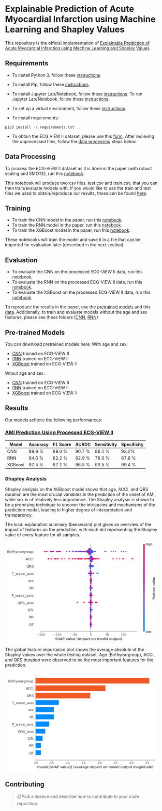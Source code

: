 # Explainable Prediction of Acute Myocardial Infarction using Machine Learning and Shapley Values

This repository is the official implementation of [Explainable Prediction of Acute Myocardial Infarction using Machine Learning and Shapley Values](https://arxiv.org/abs/2030.12345). 


## Requirements

* To install Python 3, follow these [instructions](https://realpython.com/installing-python/). 
* To install Pip, follow these [instructions](https://pip.pypa.io/en/stable/installing/).
* To install Jupyter Lab/Notebook, follow these [instructions](https://jupyterlab.readthedocs.io/en/stable/getting_started/installation.html). To run Jupyter Lab/Notebook, follow these [instructions](https://jupyter.readthedocs.io/en/latest/running.html). 
* To set up a virtual environment, follow these [instructions](https://uoa-eresearch.github.io/eresearch-cookbook/recipe/2014/11/26/python-virtual-env/).

* To install requirements:

```setup
pip3 install -r requirements.txt
```

* To obtain the ECG ViEW II dataset, please use this [form](http://ecgview.org/ECG_ViEW.asp). After recieving the unprocessed files, follow the [data processing](https://github.com/lujainibrahim/ecg-view-machine-learning#data-processing) steps below. 


## Data Processing

To process the ECG-ViEW II dataset as it is done in the paper (with robust scaling and SMOTE), run this [notebook](https://github.com/lujainibrahim/ecg-view-machine-learning/blob/master/data%20processing/data_processing.ipynb).

This notebook will produce two csv files, test.csv and train.csv, that you can then train/evaluate models with. If you would like to use the train and test files we used to obtain/reproduce our results, those can be found [here](https://drive.google.com/drive/folders/1-WcMjYm-jhuvE1vDpW76HkYW-xrOuPQ6?usp=sharing).

## Training

* To train the CNN model in the paper, run this [notebook](https://github.com/lujainibrahim/ecg-view-machine-learning/blob/master/CNN/CNN_train.ipynb).
* To train the RNN model in the paper, run this [notebook](https://github.com/lujainibrahim/ecg-view-machine-learning/blob/master/RNN/RNN_train.ipynb).
* To train the XGBoost model in the paper, run this [notebook](https://github.com/lujainibrahim/ecg-view-machine-learning/blob/master/XGBoost/XGBoost_train.ipynb).

These notebooks will train the model and save it in a file that can be imported for evaluation later (described in the next section). 

## Evaluation

* To evaluate the CNN on the processed ECG-ViEW II data, run this [notebook](https://github.com/lujainibrahim/ecg-view-machine-learning/blob/master/CNN/CNN_evaluate.ipynb).
* To evaluate the RNN on the processed ECG-ViEW II data, run this [notebook](https://github.com/lujainibrahim/ecg-view-machine-learning/blob/master/RNN/RNN_evaluate.ipynb).
* To evaluate the XGBoost on the processed ECG-ViEW II data, run this [notebook](https://github.com/lujainibrahim/ecg-view-machine-learning/blob/master/XGBoost/XGBoost_evaluate.ipynb).

To reproduce the results in the paper, use the [pretrained models](https://github.com/lujainibrahim/ecg-view-machine-learning#pre-trained-models) and this [data](https://drive.google.com/drive/folders/1-WcMjYm-jhuvE1vDpW76HkYW-xrOuPQ6?usp=sharing). Additionally, to train and evaluate models without the age and sex features, please see these folders ([CNN](https://github.com/lujainibrahim/ecg-view-machine-learning/tree/master/CNN/no%20agesex), [RNN](https://github.com/lujainibrahim/ecg-view-machine-learning/blob/master/RNN/no%20agesex/rnn_ecgview_noagesex_pretrained.h5))

## Pre-trained Models

You can download pretrained models here:
With age and sex: 
- [CNN](https://github.com/lujainibrahim/ecg-view-machine-learning/blob/master/CNN/cnn_ecgview_pretrained.h5) trained on ECG-ViEW II
- [RNN](https://github.com/lujainibrahim/ecg-view-machine-learning/blob/master/RNN/rnn_ecgview_pretrained.h5) trained on ECG-ViEW II
- [XGBoost]() trained on ECG-ViEW II

Witout age and sex: 
- [CNN](https://github.com/lujainibrahim/ecg-view-machine-learning/blob/master/CNN/no%20agesex/cnn_ecgview_noagesex_pretrained.h5) trained on ECG-ViEW II
- [RNN](https://github.com/lujainibrahim/ecg-view-machine-learning/blob/master/RNN/no%20agesex/rnn_ecgview_noagesex_pretrained.h5) trained on ECG-ViEW II
- [XGBoost](https://github.com/lujainibrahim/ecg-view-machine-learning/blob/master/XGBoost/XGBoost_pretrained.model) trained on ECG-ViEW II

## Results

Our models achieve the following performances:

### [AMI Prediction Using Processed ECG-ViEW II](https://drive.google.com/drive/folders/1-WcMjYm-jhuvE1vDpW76HkYW-xrOuPQ6?usp=sharing)

| Model      | Accuracy  | F1 Score | AUROC | Sensitivity | Specificity |
| ------------------ |---------------- | -------------- | -------------- | -------------- | -------------- |
|CNN   |    89.9 %         |     89.0 %       |90.7 %|88.1 %|93.2%|
|RNN   |    84.6 %         |     82.2 %       |82.9 %|78.0 %|87.8 %|
|XGBoost   |    97.5 %         |     97.1 %       |96.5 %|93.5 %|99.4 %|


### Shapley Analysis 

Shapley analysis on the XGBoost model shows that age, ACCI, and QRS duration are the most crucial variables in the prediction of the onset of AMI, while sex is of relatively less importance. The Shapley analysis is shown to be a promising technique to uncover the intricacies and mechanisms of the prediction model, leading to higher degree of interpretation and transparency.

The local explanation summary (beeswarm) plot gives an overview of the impact of features on the prediction, with each dot representing the Shapley value of every feature for all samples.
<p align="center">
<img src="XGBoost/Shapley_Local-Explanation-Summary.png" width="500">
</p>

The global feature importance plot shows the average absolute of the Shapley values over the whole testing dataset. Age (Birthyeargroup), ACCI, and QRS duration were observed to be the most important features for the prediction. 
<p align="center">
<img src="XGBoost/Shapley_Global-Feature-Importance.png" width="500" class="center">
</p>

## Contributing

> 📋Pick a licence and describe how to contribute to your code repository. 
